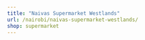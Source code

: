 ```yaml
---
title: "Naivas Supermarket Westlands"
url: /nairobi/naivas-supermarket-westlands/
shop: supermarket
---
```


